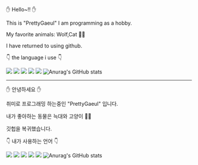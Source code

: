 ✋ Hello~!! ✋

This is "PrettyGaeul" I am programming as a hobby.

My favorite animals: Wolf,Cat 🐺🐱

I have returned to using github.

👇 the language i use 👇

<img src="https://img.shields.io/badge/-JavaScript-yellow" /> <img src="https://img.shields.io/badge/-Delphi-red" /> <img src="https://img.shields.io/badge/-Python-blue" /> <img src="https://img.shields.io/badge/-CoffeeScript-yellowgreen" /> <img src="https://img.shields.io/badge/-PHP-9cf" />
![Anurag's GitHub stats](https://github-readme-stats.vercel.app/api?username=PrettyGaeul&show_icons=true&theme=radical)

-----------------------------------------------------------------------------------------------------------------------------------------------------------

✋ 안녕하세요 ✋

취미로 프로그래밍 하는중인 "PrettyGaeul" 입니다.

내가 좋아하는 동물은 늑대와 고양이 🐺🐱

깃헙을 복귀했습니다.

👇 내가 사용하는 언어 👇

<img src="https://img.shields.io/badge/-JavaScript-yellow" /> <img src="https://img.shields.io/badge/-Delphi-red" /> <img src="https://img.shields.io/badge/-Python-blue" /> <img src="https://img.shields.io/badge/-CoffeeScript-yellowgreen" /> <img src="https://img.shields.io/badge/-PHP-9cf" />
![Anurag's GitHub stats](https://github-readme-stats.vercel.app/api?username=PrettyGaeul&show_icons=true&theme=radical)
